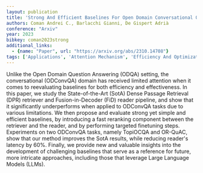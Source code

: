 ```yaml
---
layout: publication
title: 'Strong And Efficient Baselines For Open Domain Conversational Question Answering'
authors: Coman Andrei C., Barlacchi Gianni, De Gispert Adrià
conference: "Arxiv"
year: 2023
bibkey: coman2023strong
additional_links:
  - {name: "Paper", url: "https://arxiv.org/abs/2310.14708"}
tags: ['Applications', 'Attention Mechanism', 'Efficiency And Optimization', 'Merging', 'Model Architecture', 'RAG']
---
```

Unlike the Open Domain Question Answering (ODQA) setting, the conversational (ODConvQA) domain has received limited attention when it comes to reevaluating baselines for both efficiency and effectiveness. In this paper, we study the State-of-the-Art (SotA) Dense Passage Retrieval (DPR) retriever and Fusion-in-Decoder (FiD) reader pipeline, and show that it significantly underperforms when applied to ODConvQA tasks due to various limitations. We then propose and evaluate strong yet simple and efficient baselines, by introducing a fast reranking component between the retriever and the reader, and by performing targeted finetuning steps. Experiments on two ODConvQA tasks, namely TopiOCQA and OR-QuAC, show that our method improves the SotA results, while reducing reader's latency by 60&#37;. Finally, we provide new and valuable insights into the development of challenging baselines that serve as a reference for future, more intricate approaches, including those that leverage Large Language Models (LLMs).
